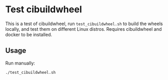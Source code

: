 # Test cibuildwheel

This is a test of cibuildwheel, run `test_cibuildwheel.sh` to build the wheels locally, and test them on different Linux distros. Requires cibuildwheel and docker to be installed.

## Usage

Run manually:
```bash
./test_cibuildwheel.sh
```
